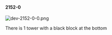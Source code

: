 #### 2152-0
![dev-2152-0-0.png](https://github.com/lil-lab/nlvr/raw/master/nlvr/dev/images/2/dev-2152-0-0.png "dev-2152-0-0.png")

There is 1 tower with a black block at the bottom